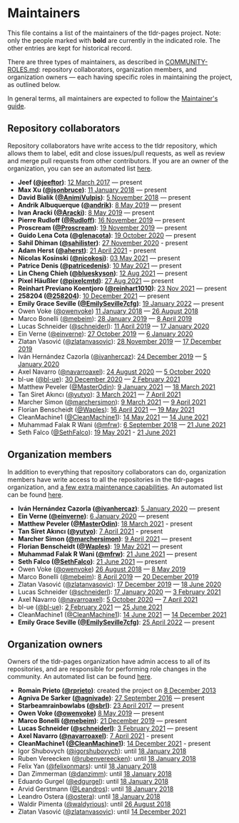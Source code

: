 # Maintainers

This file contains a list of the maintainers of the tldr-pages project.
Note: only the people marked with **bold** are currently in the indicated role.
The other entries are kept for historical record.

There are three types of maintainers, as described in
[COMMUNITY-ROLES.md](https://github.com/tldr-pages/tldr/blob/main/COMMUNITY-ROLES.md#when-to-change-roles):
repository collaborators, organization members, and organization owners
— each having specific roles in maintaining the project, as outlined below.

In general terms, all maintainers are expected to follow the
[Maintainer's guide](contributing-guides/maintainers-guide.md).

## Repository collaborators

Repository collaborators have write access to the tldr repository,
which allows them to label, edit and close issues/pull requests,
as well as review and merge pull requests from other contributors.
If you are an owner of the organization, you can see an automated list
[here](https://github.com/tldr-pages/tldr/settings/collaboration).

- **Jeef ([@jeeftor](https://github.com/jeeftor))**:
  [12 March 2017](https://github.com/tldr-pages/tldr/issues/1209#issuecomment-285924778) — present
- **Max Xu ([@jsonbruce](https://github.com/jsonbruce))**:
  [11 January 2018](https://github.com/tldr-pages/tldr/issues/1885) — present
- **David Bialik ([@AnimiVulpis](https://github.com/AnimiVulpis))**:
  [5 November 2018](https://github.com/tldr-pages/tldr/issues/2556) — present
- **Andrik Albuquerque ([@andrik](https://github.com/andrik))**:
  [8 May 2019](https://github.com/tldr-pages/tldr/issues/2988) — present
- **Ivan Aracki ([@Aracki](https://github.com/Aracki))**:
  [8 May 2019](https://github.com/tldr-pages/tldr/issues/2988) — present
- **Pierre Rudloff ([@Rudloff](https://github.com/Rudloff))**:
  [16 November 2019](https://github.com/tldr-pages/tldr/issues/3580) — present
- **Proscream ([@Proscream](https://github.com/Proscream))**:
  [19 November 2019](https://github.com/tldr-pages/tldr/issues/3592) — present
- **Guido Lena Cota ([@glenacota](https://github.com/glenacota))**:
  [19 October 2020](https://github.com/tldr-pages/tldr/issues/4763) — present
- **Sahil Dhiman ([@sahilister](https://github.com/sahilister))**:
  [27 November 2020](https://github.com/tldr-pages/tldr/issues/4994) - present
- **Adam Herst ([@aherst](https://github.com/aherst))**:
  [21 April 2021](https://github.com/tldr-pages/tldr/issues/5810) - present
- **Nicolas Kosinski ([@nicokosi](https://github.com/nicokosi))**:
  [03 May 2021](https://github.com/tldr-pages/tldr/issues/5873) — present
- **Patrice Denis ([@patricedenis](https://github.com/patricedenis))**:
  [10 May 2021](https://github.com/tldr-pages/tldr/issues/5919) — present
- **Lin Cheng Chieh ([@blueskyson](https://github.com/blueskyson))**:
  [12 Aug 2021](https://github.com/tldr-pages/tldr/issues/6330) — present
- **Pixel Häußler ([@pixelcmtd](https://github.com/pixelcmtd))**:
  [27 Aug 2021](https://github.com/tldr-pages/tldr/issues/6415) — present
- **Reinhart Previano Koentjoro ([@reinhart1010](https://github.com/reinhart1010))**:
  [23 Nov 2021](https://github.com/tldr-pages/tldr/issues/7404) — present
- **258204 ([@258204](https://github.com/258204))**:
  [10 December 2021](https://github.com/tldr-pages/tldr/issues/7522) — present
- **Emily Grace Seville ([@EmilySeville7cfg](https://github.com/EmilySeville7cfg))**:
  [19 January 2022](https://github.com/tldr-pages/tldr/issues/1209#issuecomment-285924778) — present
- Owen Voke ([@owenvoke](https://github.com/owenvoke))
  [11 January 2018](https://github.com/tldr-pages/tldr/issues/1885) — [26 August 2018](https://github.com/tldr-pages/tldr/issues/2258)
- Marco Bonelli ([@mebeim](https://github.com/mebeim)):
  [28 January 2019](https://github.com/tldr-pages/tldr/issues/2735) — [8 April 2019](https://github.com/tldr-pages/tldr/issues/2874)
- Lucas Schneider ([@schneiderl](https://github.com/schneiderl)):
  [11 April 2019](https://github.com/tldr-pages/tldr/issues/2898) — [17 January 2020](https://github.com/tldr-pages/tldr/issues/3764)
- Ein Verne ([@einverne](https://github.com/einverne)):
  [27 October 2019](https://github.com/tldr-pages/tldr/issues/3488) — [6 January 2020](https://github.com/tldr-pages/tldr/issues/3738)
- Zlatan Vasović ([@zlatanvasovic](https://github.com/zlatanvasovic)):
  [28 November 2019](https://github.com/tldr-pages/tldr/issues/3636) — [17 December 2019](https://github.com/tldr-pages/tldr/issues/3663)
- Iván Hernández Cazorla ([@ivanhercaz](https://github.com/ivanhercaz)):
  [24 December 2019](https://github.com/tldr-pages/tldr/issues/3690) — [5 January 2020](https://github.com/tldr-pages/tldr/issues/3736)
- Axel Navarro ([@navarroaxel](https://github.com/navarroaxel)):
  [24 August 2020](https://github.com/tldr-pages/tldr/issues/4291) — [5 October 2020](https://github.com/tldr-pages/tldr/issues/4504)
- bl-ue ([@bl-ue](https://github.com/bl-ue)):
  [30 December 2020](https://github.com/tldr-pages/tldr/issues/5056) — [2 February 2021](https://github.com/tldr-pages/tldr/issues/5219)
- Matthew Peveler ([@MasterOdin](https://github.com/MasterOdin)):
  [9 January 2021](https://github.com/tldr-pages/tldr/issues/5122) — [18 March 2021](https://github.com/tldr-pages/tldr/issues/5473)
- Tan Siret Akıncı ([@yutyo](https://github.com/yutyo)):
  [3 March 2021](https://github.com/tldr-pages/tldr/issues/5345) — [7 April 2021](https://github.com/tldr-pages/tldr/issues/5702)
- Marcher Simon ([@marchersimon](https://github.com/marchersimon)):
  [9 March 2021](https://github.com/tldr-pages/tldr/issues/5390) — [9 April 2021](https://github.com/tldr-pages/tldr/issues/5722)
- Florian Benscheidt ([@Waples](https://github.com/Waples)):
  [16 April 2021](https://github.com/tldr-pages/tldr/issues/5774) — [19 May 2021](https://github.com/tldr-pages/tldr/issues/5989)
- CleanMachine1 ([@CleanMachine1](https://github.com/CleanMachine1)):
  [14 May 2021](https://github.com/tldr-pages/tldr/issues/5961) — [14 June 2021](https://github.com/tldr-pages/tldr/issues/6123)
- Muhammad Falak R Wani ([@mfrw](https://github.com/mfrw)):
  [6 September 2018](https://github.com/tldr-pages/tldr/issues/2306) — [21 June 2021](https://github.com/tldr-pages/tldr/issues/6142)
- Seth Falco ([@SethFalco](https://github.com/SethFalco)):
  [19 May 2021](https://github.com/tldr-pages/tldr/issues/5993) - [21 June 2021](https://github.com/tldr-pages/tldr/issues/6149)

## Organization members

In addition to everything that repository collaborators can do, organization members
have write access to all the repositories in the tldr-pages organization,
and [a few extra maintenance capabilities](https://docs.github.com/en/organizations/managing-peoples-access-to-your-organization-with-roles/permission-levels-for-an-organization).
An automated list can be found [here](https://github.com/orgs/tldr-pages/people).

- **Iván Hernández Cazorla ([@ivanhercaz](https://github.com/ivanhercaz))**:
  [5 January 2020](https://github.com/tldr-pages/tldr/issues/3736) — present
- **Ein Verne ([@einverne](https://github.com/einverne))**:
  [6 January 2020](https://github.com/tldr-pages/tldr/issues/3738) — present
- **Matthew Peveler ([@MasterOdin](https://github.com/MasterOdin))**:
  [18 March 2021](https://github.com/tldr-pages/tldr/issues/5473) - present
- **Tan Siret Akıncı ([@yutyo](https://github.com/yutyo))**:
  [7 April 2021](https://github.com/tldr-pages/tldr/issues/5702) - present
- **Marcher Simon ([@marchersimon](https://github.com/marchersimon))**:
  [9 April 2021](https://github.com/tldr-pages/tldr/issues/5722) — present
- **Florian Benscheidt ([@Waples](https://github.com/Waples))**:
  [19 May 2021](https://github.com/tldr-pages/tldr/issues/5989) — present
- **Muhammad Falak R Wani ([@mfrw](https://github.com/mfrw))**:
  [21 June 2021](https://github.com/tldr-pages/tldr/issues/6142) — present
- **Seth Falco ([@SethFalco](https://github.com/SethFalco))**:
  [21 June 2021](https://github.com/tldr-pages/tldr/issues/6149) — present
- Owen Voke ([@owenvoke](https://github.com/owenvoke))
  [26 August 2018](https://github.com/tldr-pages/tldr/issues/2258) — [8 May 2019](https://github.com/tldr-pages/tldr/issues/2989)
- Marco Bonelli ([@mebeim](https://github.com/mebeim)):
  [8 April 2019](https://github.com/tldr-pages/tldr/issues/2874) — [20 December 2019](https://github.com/tldr-pages/tldr/issues/3672)
- Zlatan Vasović ([@zlatanvasovic](https://github.com/zlatanvasovic)):
  [17 December 2019](https://github.com/tldr-pages/tldr/issues/3663) — [18 June 2020](https://github.com/tldr-pages/tldr/issues/4113)
- Lucas Schneider ([@schneiderl](https://github.com/schneiderl)):
  [17 January 2020](https://github.com/tldr-pages/tldr/issues/3764) — [3 February 2021](https://github.com/tldr-pages/tldr/issues/5224)
- Axel Navarro ([@navarroaxel](https://github.com/navarroaxel)):
  [5 October 2020](https://github.com/tldr-pages/tldr/issues/4504) — [7 April 2021](https://github.com/tldr-pages/tldr/issues/5703)
- bl-ue ([@bl-ue](https://github.com/bl-ue)):
  [2 February 2021](https://github.com/tldr-pages/tldr/issues/5219) — [25 June 2021](https://gitter.im/tldr-pages/tldr?at=60d615598a40b117282a96d7)
- CleanMachine1 ([@CleanMachine1](https://github.com/CleanMachine1)):
  [14 June 2021](https://github.com/tldr-pages/tldr/issues/6123) — [14 December 2021](https://github.com/tldr-pages/tldr/issues/7541)
- **Emily Grace Seville ([@EmilySeville7cfg](https://github.com/EmilySeville7cfg))**:
  [25 April 2022](https://github.com/tldr-pages/tldr/issues/8053) — present

## Organization owners

Owners of the tldr-pages organization have admin access to all of its repositories,
and are responsible for performing role changes in the community.
An automated list can be found [here](https://github.com/orgs/tldr-pages/people).

- **Romain Prieto ([@rprieto](https://github.com/rprieto))**:
  created the project on [8 December 2013](https://github.com/tldr-pages/tldr/commit/11264d9b19000734a2d35ecbdbdebc0b0b45aed9)
- **Agniva De Sarker ([@agnivade](https://github.com/agnivade))**:
  [27 September 2016](https://gitter.im/tldr-pages/tldr?at=57eaedefe4e41c6a4afc2f47) — present
- **Starbeamrainbowlabs ([@sbrl](https://github.com/sbrl))**:
  [23 April 2017](https://gitter.im/tldr-pages/tldr?at=58fc6fce3e27cac331b5c397) — present
- **Owen Voke ([@owenvoke](https://github.com/owenvoke))**
  [8 May 2019](https://github.com/tldr-pages/tldr/issues/2989) — present
- **Marco Bonelli ([@mebeim](https://github.com/mebeim))**:
  [21 December 2019](https://github.com/tldr-pages/tldr/issues/3672) — present
- **Lucas Schneider ([@schneiderl](https://github.com/schneiderl))**:
  [3 February 2021](https://github.com/tldr-pages/tldr/issues/5224) — present
- **Axel Navarro ([@navarroaxel](https://github.com/navarroaxel))**:
  [7 April 2021](https://github.com/tldr-pages/tldr/issues/5703) - present
- **CleanMachine1 ([@CleanMachine1](https://github.com/CleanMachine1))**:
  [14 December 2021](https://github.com/tldr-pages/tldr/issues/7541) - present
- Igor Shubovych ([@igorshubovych](https://github.com/igorshubovych)):
  until [18 January 2018](https://github.com/tldr-pages/tldr/issues/1878#issuecomment-358610454)
- Ruben Vereecken ([@rubenvereecken](https://github.com/rubenvereecken)):
  until [18 January 2018](https://github.com/tldr-pages/tldr/issues/1878#issuecomment-358610454)
- Felix Yan ([@felixonmars](https://github.com/felixonmars)):
  until [18 January 2018](https://github.com/tldr-pages/tldr/issues/1878#issuecomment-358610454)
- Dan Zimmerman ([@danzimm](https://github.com/danzimm)):
  until [18 January 2018](https://github.com/tldr-pages/tldr/issues/1878#issuecomment-358610454)
- Eduardo Gurgel ([@edgurgel](https://github.com/edgurgel)):
  until [18 January 2018](https://github.com/tldr-pages/tldr/issues/1878#issuecomment-358610454)
- Arvid Gerstmann ([@Leandros](https://github.com/Leandros)):
  until [18 January 2018](https://github.com/tldr-pages/tldr/issues/1878#issuecomment-358610454)
- Leandro Ostera ([@ostera](https://github.com/ostera)):
  until [18 January 2018](https://github.com/tldr-pages/tldr/issues/1878#issuecomment-358610454)
- Waldir Pimenta ([@waldyrious](https://github.com/waldyrious)):
  until [26 August 2018](https://github.com/tldr-pages/tldr/issues/2257)
- Zlatan Vasović ([@zlatanvasovic](https://github.com/zlatanvasovic)):
  until [14 December 2021](https://github.com/tldr-pages/tldr/issues/7538)
